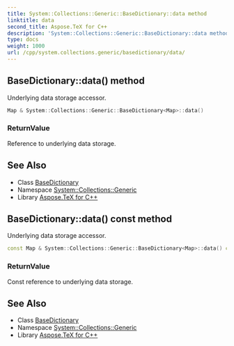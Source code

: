 ```yaml
---
title: System::Collections::Generic::BaseDictionary::data method
linktitle: data
second_title: Aspose.TeX for C++
description: 'System::Collections::Generic::BaseDictionary::data method. Underlying data storage accessor in C++.'
type: docs
weight: 1000
url: /cpp/system.collections.generic/basedictionary/data/
---
```

## BaseDictionary::data() method


Underlying data storage accessor.

```cpp
Map & System::Collections::Generic::BaseDictionary<Map>::data()
```


### ReturnValue

Reference to underlying data storage.

## See Also

* Class [BaseDictionary](../)
* Namespace [System::Collections::Generic](../../)
* Library [Aspose.TeX for C++](../../../)
## BaseDictionary::data() const method


Underlying data storage accessor.

```cpp
const Map & System::Collections::Generic::BaseDictionary<Map>::data() const
```


### ReturnValue

Const reference to underlying data storage.

## See Also

* Class [BaseDictionary](../)
* Namespace [System::Collections::Generic](../../)
* Library [Aspose.TeX for C++](../../../)
